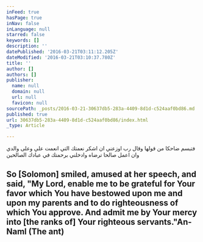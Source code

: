 ```yaml
---
inFeed: true
hasPage: true
inNav: false
inLanguage: null
starred: false
keywords: []
description: ''
datePublished: '2016-03-21T03:11:12.205Z'
dateModified: '2016-03-21T03:10:37.780Z'
title: ''
author: []
authors: []
publisher:
  name: null
  domain: null
  url: null
  favicon: null
sourcePath: _posts/2016-03-21-30637db5-283a-4409-8d1d-c524aaf0bd86.md
published: true
url: 30637db5-283a-4409-8d1d-c524aaf0bd86/index.html
_type: Article

---
```

فتبسم ضاحكا من قولها وقال رب اوزعني ان اشكر نعمتك التي انعمت علي وعلى والدي وان اعمل صالحا ترضاه وادخلني برحمتك في عبادك الصالحين

## So \[Solomon\] smiled, amused at her speech, and said, "My Lord, enable me to be grateful for Your favor which You have bestowed upon me and upon my parents and to do righteousness of which You approve. And admit me by Your mercy into \[the ranks of\] Your righteous servants."An-Naml (The ant)